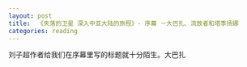```yaml
---
layout: post
title:  《失落的卫星 深入中亚大陆的旅程》- 序幕 －大巴扎、流放者和塔季扬娜
categories: reading
---
```


刘子超作者给我们在序幕里写的标题就十分陌生。大巴扎

<!--stackedit_data:
eyJoaXN0b3J5IjpbMTEwOTQyMDcyMl19
-->